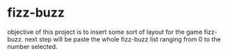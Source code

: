 # fizz-buzz
objective of this project is to insert some sort of layout for the game fizz-buzz.
next step will be paste the whole fizz-buzz list ranging from 0 to the number selected.
